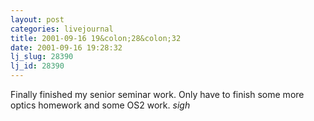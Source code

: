 ```yaml
---
layout: post
categories: livejournal
title: 2001-09-16 19&colon;28&colon;32
date: 2001-09-16 19:28:32
lj_slug: 28390
lj_id: 28390
---
```

Finally finished my senior seminar work. Only have to finish some more optics homework and some OS2 work. *sigh*
